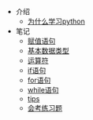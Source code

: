 - 介绍
    - [为什么学习python](demo.md)
- 笔记
	- [赋值语句](change.md)
	- [基本数据类型](basics.md)
	- [运算符](math.md)
    - [if语句](if.md)
    - [for语句](for.md)
    - [while语句](while.md)
    - [tips](tips.md)
    - [会考练习题](exam.md)